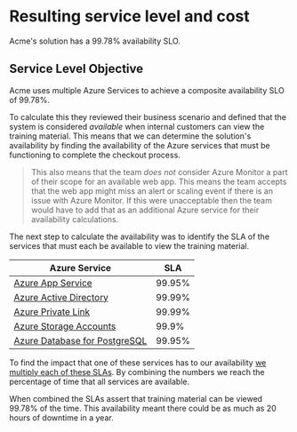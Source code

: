 # Resulting service level and cost

Acme's solution has a 99.78% availability SLO.

## Service Level Objective

Acme uses multiple Azure Services to achieve a composite availability SLO of 99.78%.

To calculate this they reviewed their business scenario and defined that the system is considered *available* when internal customers can view the training material. This means that we can determine the solution's availability by finding the availability of the Azure services that must be functioning to complete the checkout process.

> This also means that the team *does not* consider Azure Monitor a part of their scope
> for an available web app. This means the team accepts that the web app might miss an alert
> or scaling event if there is an issue with Azure Monitor. If this were unacceptable
> then the team would have to add that as an additional Azure service for their availability
> calculations.

The next step to calculate the availability was to identify the SLA of the services that must each be available to view the training material.

| Azure Service | SLA |
| --- | --- |
| [Azure App Service](https://azure.microsoft.com/support/legal/sla/app-service/) | 99.95% |
| [Azure Active Directory](https://azure.microsoft.com/support/legal/sla/active-directory/v1_1/) | 99.99% |
| [Azure Private Link](https://azure.microsoft.com/support/legal/sla/private-link/v1_0/) | 99.99%|
| [Azure Storage Accounts](https://azure.microsoft.com/support/legal/sla/storage/v1_5/) |  99.9% |
| [Azure Database for PostgreSQL](https://azure.microsoft.com/en-us/support/legal/sla/postgresql/v1_4/) |  99.95% |

To find the impact that one of these services has to our availability [we multiply each of these SLAs](https://learn.microsoft.com/en-us/azure/architecture/framework/resiliency/business-metrics#composite-slas).
By combining the numbers we reach the percentage of time that all services are available.

When combined the SLAs assert that training material can be viewed 99.78% of the time. This availability meant there could be as much as 20 hours of downtime in a year.
